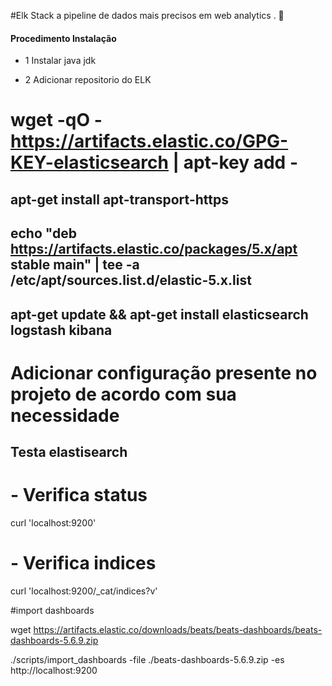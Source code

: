 
#Elk Stack a pipeline de dados mais precisos em web analytics . 🐧


#### Procedimento Instalação ####

- 1 Instalar java jdk

- 2 Adicionar repositorio do ELK

# wget -qO - https://artifacts.elastic.co/GPG-KEY-elasticsearch | apt-key add -

## apt-get install apt-transport-https

## echo "deb https://artifacts.elastic.co/packages/5.x/apt stable main" |  tee -a /etc/apt/sources.list.d/elastic-5.x.list

## apt-get update &&  apt-get install elasticsearch logstash kibana

# Adicionar configuração presente no projeto de acordo com sua necessidade 

## Testa elastisearch

# - Verifica status

curl 'localhost:9200'


# - Verifica  indices 

curl 'localhost:9200/_cat/indices?v'



#import dashboards 

wget https://artifacts.elastic.co/downloads/beats/beats-dashboards/beats-dashboards-5.6.9.zip


./scripts/import_dashboards -file ./beats-dashboards-5.6.9.zip  -es http://localhost:9200



